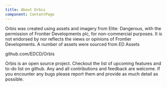 ```yaml
---
title: About Orbis
component: ContentPage
---
```


Orbis was created using assets and imagery from Elite: Dangerous, with the permission of Frontier Developments plc, for non-commercial purposes. It is not endorsed by nor reflects the views or opinions of Frontier Developments. A number of assets were sourced from ED Assets

github.com/EDCD/Orbis

Orbis is an open source project. Checkout the list of upcoming features and to-do list on github. Any and all contributions and feedback are welcome. If you encounter any bugs please report them and provide as much detail as possible.
